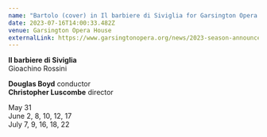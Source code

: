```yaml
---
name: "Bartolo (cover) in Il barbiere di Siviglia for Garsington Opera "
date: 2023-07-16T14:00:33.482Z
venue: Garsington Opera House
externalLink: https://www.garsingtonopera.org/news/2023-season-announced
---
```

**Il barbiere di Siviglia**\
Gioachino Rossini

**Douglas Boyd** conductor\
**Christopher Luscombe** director

May 31\
June 2, 8, 10, 12, 17\
July 7, 9, 16, 18, 22